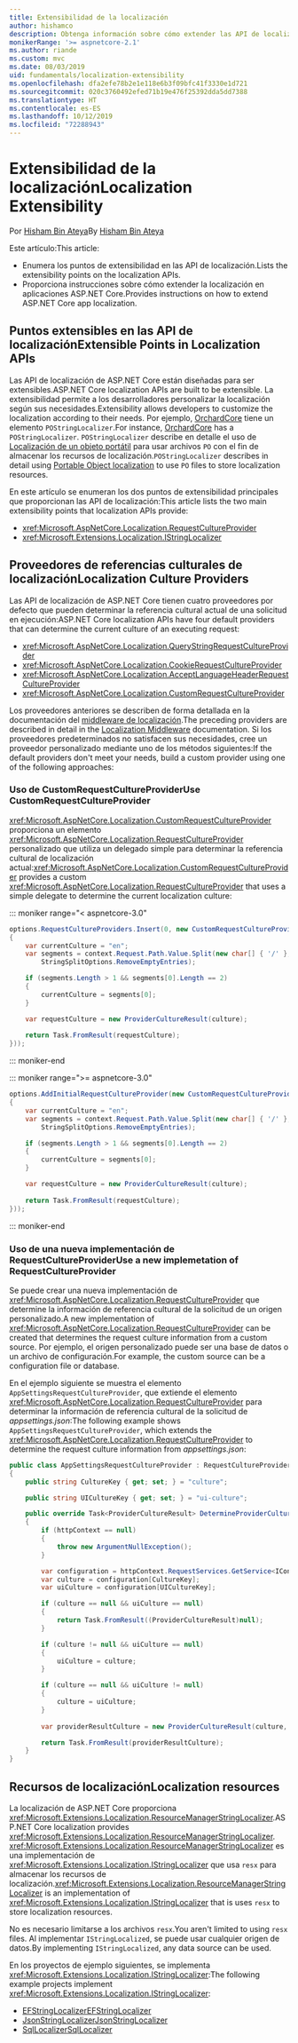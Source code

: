 ```yaml
---
title: Extensibilidad de la localización
author: hishamco
description: Obtenga información sobre cómo extender las API de localización en aplicaciones ASP.NET Core.
monikerRange: '>= aspnetcore-2.1'
ms.author: riande
ms.custom: mvc
ms.date: 08/03/2019
uid: fundamentals/localization-extensibility
ms.openlocfilehash: dfa2efe78b2e1e118e6b3f09bfc41f3330e1d721
ms.sourcegitcommit: 020c3760492efed71b19e476f25392dda5dd7388
ms.translationtype: HT
ms.contentlocale: es-ES
ms.lasthandoff: 10/12/2019
ms.locfileid: "72288943"
---
```

# <a name="localization-extensibility"></a><span data-ttu-id="d8353-103">Extensibilidad de la localización</span><span class="sxs-lookup"><span data-stu-id="d8353-103">Localization Extensibility</span></span>

<span data-ttu-id="d8353-104">Por [Hisham Bin Ateya](https://github.com/hishamco)</span><span class="sxs-lookup"><span data-stu-id="d8353-104">By [Hisham Bin Ateya](https://github.com/hishamco)</span></span>

<span data-ttu-id="d8353-105">Este artículo:</span><span class="sxs-lookup"><span data-stu-id="d8353-105">This article:</span></span>

* <span data-ttu-id="d8353-106">Enumera los puntos de extensibilidad en las API de localización.</span><span class="sxs-lookup"><span data-stu-id="d8353-106">Lists the extensibility points on the localization APIs.</span></span>
* <span data-ttu-id="d8353-107">Proporciona instrucciones sobre cómo extender la localización en aplicaciones ASP.NET Core.</span><span class="sxs-lookup"><span data-stu-id="d8353-107">Provides instructions on how to extend ASP.NET Core app localization.</span></span>

## <a name="extensible-points-in-localization-apis"></a><span data-ttu-id="d8353-108">Puntos extensibles en las API de localización</span><span class="sxs-lookup"><span data-stu-id="d8353-108">Extensible Points in Localization APIs</span></span>

<span data-ttu-id="d8353-109">Las API de localización de ASP.NET Core están diseñadas para ser extensibles.</span><span class="sxs-lookup"><span data-stu-id="d8353-109">ASP.NET Core localization APIs are built to be extensible.</span></span> <span data-ttu-id="d8353-110">La extensibilidad permite a los desarrolladores personalizar la localización según sus necesidades.</span><span class="sxs-lookup"><span data-stu-id="d8353-110">Extensibility allows developers to customize the localization according to their needs.</span></span> <span data-ttu-id="d8353-111">Por ejemplo, [OrchardCore](https://github.com/orchardCMS/OrchardCore/) tiene un elemento `POStringLocalizer`.</span><span class="sxs-lookup"><span data-stu-id="d8353-111">For instance, [OrchardCore](https://github.com/orchardCMS/OrchardCore/) has a `POStringLocalizer`.</span></span> <span data-ttu-id="d8353-112">`POStringLocalizer` describe en detalle el uso de [Localización de un objeto portátil](xref:fundamentals/portable-object-localization) para usar archivos `PO` con el fin de almacenar los recursos de localización.</span><span class="sxs-lookup"><span data-stu-id="d8353-112">`POStringLocalizer` describes in detail using [Portable Object localization](xref:fundamentals/portable-object-localization) to use `PO` files to store localization resources.</span></span>

<span data-ttu-id="d8353-113">En este artículo se enumeran los dos puntos de extensibilidad principales que proporcionan las API de localización:</span><span class="sxs-lookup"><span data-stu-id="d8353-113">This article lists the two main extensibility points that localization APIs provide:</span></span> 

* <xref:Microsoft.AspNetCore.Localization.RequestCultureProvider>
* <xref:Microsoft.Extensions.Localization.IStringLocalizer>

## <a name="localization-culture-providers"></a><span data-ttu-id="d8353-114">Proveedores de referencias culturales de localización</span><span class="sxs-lookup"><span data-stu-id="d8353-114">Localization Culture Providers</span></span>

<span data-ttu-id="d8353-115">Las API de localización de ASP.NET Core tienen cuatro proveedores por defecto que pueden determinar la referencia cultural actual de una solicitud en ejecución:</span><span class="sxs-lookup"><span data-stu-id="d8353-115">ASP.NET Core localization APIs have four default providers that can determine the current culture of an executing request:</span></span>

* <xref:Microsoft.AspNetCore.Localization.QueryStringRequestCultureProvider>
* <xref:Microsoft.AspNetCore.Localization.CookieRequestCultureProvider>
* <xref:Microsoft.AspNetCore.Localization.AcceptLanguageHeaderRequestCultureProvider>
* <xref:Microsoft.AspNetCore.Localization.CustomRequestCultureProvider>

<span data-ttu-id="d8353-116">Los proveedores anteriores se describen de forma detallada en la documentación del [middleware de localización](xref:fundamentals/localization).</span><span class="sxs-lookup"><span data-stu-id="d8353-116">The preceding providers are described in detail in the [Localization Middleware](xref:fundamentals/localization) documentation.</span></span> <span data-ttu-id="d8353-117">Si los proveedores predeterminados no satisfacen sus necesidades, cree un proveedor personalizado mediante uno de los métodos siguientes:</span><span class="sxs-lookup"><span data-stu-id="d8353-117">If the default providers don't meet your needs, build a custom provider using one of the following approaches:</span></span>

### <a name="use-customrequestcultureprovider"></a><span data-ttu-id="d8353-118">Uso de CustomRequestCultureProvider</span><span class="sxs-lookup"><span data-stu-id="d8353-118">Use CustomRequestCultureProvider</span></span>

<span data-ttu-id="d8353-119"><xref:Microsoft.AspNetCore.Localization.CustomRequestCultureProvider> proporciona un elemento <xref:Microsoft.AspNetCore.Localization.RequestCultureProvider> personalizado que utiliza un delegado simple para determinar la referencia cultural de localización actual:</span><span class="sxs-lookup"><span data-stu-id="d8353-119"><xref:Microsoft.AspNetCore.Localization.CustomRequestCultureProvider> provides a custom <xref:Microsoft.AspNetCore.Localization.RequestCultureProvider> that uses a simple delegate to determine the current localization culture:</span></span>

::: moniker range="< aspnetcore-3.0"
```csharp
options.RequestCultureProviders.Insert(0, new CustomRequestCultureProvider(async context =>
{
    var currentCulture = "en";
    var segments = context.Request.Path.Value.Split(new char[] { '/' }, 
        StringSplitOptions.RemoveEmptyEntries);

    if (segments.Length > 1 && segments[0].Length == 2)
    {
        currentCulture = segments[0];
    }

    var requestCulture = new ProviderCultureResult(culture);
    
    return Task.FromResult(requestCulture);
}));
```

::: moniker-end

::: moniker range=">= aspnetcore-3.0"
```csharp
options.AddInitialRequestCultureProvider(new CustomRequestCultureProvider(async context =>
{
    var currentCulture = "en";
    var segments = context.Request.Path.Value.Split(new char[] { '/' }, 
        StringSplitOptions.RemoveEmptyEntries);

    if (segments.Length > 1 && segments[0].Length == 2)
    {
        currentCulture = segments[0];
    }

    var requestCulture = new ProviderCultureResult(culture);
    
    return Task.FromResult(requestCulture);
}));
```

::: moniker-end

### <a name="use-a-new-implemetation-of-requestcultureprovider"></a><span data-ttu-id="d8353-120">Uso de una nueva implementación de RequestCultureProvider</span><span class="sxs-lookup"><span data-stu-id="d8353-120">Use a new implemetation of RequestCultureProvider</span></span>

<span data-ttu-id="d8353-121">Se puede crear una nueva implementación de <xref:Microsoft.AspNetCore.Localization.RequestCultureProvider> que determine la información de referencia cultural de la solicitud de un origen personalizado.</span><span class="sxs-lookup"><span data-stu-id="d8353-121">A new implementation of <xref:Microsoft.AspNetCore.Localization.RequestCultureProvider> can be created that determines the request culture information from a custom source.</span></span> <span data-ttu-id="d8353-122">Por ejemplo, el origen personalizado puede ser una base de datos o un archivo de configuración.</span><span class="sxs-lookup"><span data-stu-id="d8353-122">For example, the custom source can be a configuration file or database.</span></span>

<span data-ttu-id="d8353-123">En el ejemplo siguiente se muestra el elemento `AppSettingsRequestCultureProvider`, que extiende el elemento <xref:Microsoft.AspNetCore.Localization.RequestCultureProvider> para determinar la información de referencia cultural de la solicitud de *appsettings.json*:</span><span class="sxs-lookup"><span data-stu-id="d8353-123">The following example shows `AppSettingsRequestCultureProvider`, which extends the <xref:Microsoft.AspNetCore.Localization.RequestCultureProvider> to determine the request culture information from *appsettings.json*:</span></span>

```csharp
public class AppSettingsRequestCultureProvider : RequestCultureProvider
{
    public string CultureKey { get; set; } = "culture";

    public string UICultureKey { get; set; } = "ui-culture";

    public override Task<ProviderCultureResult> DetermineProviderCultureResult(HttpContext httpContext)
    {
        if (httpContext == null)
        {
            throw new ArgumentNullException();
        }

        var configuration = httpContext.RequestServices.GetService<IConfigurationRoot>();
        var culture = configuration[CultureKey];
        var uiCulture = configuration[UICultureKey];

        if (culture == null && uiCulture == null)
        {
            return Task.FromResult((ProviderCultureResult)null);
        }

        if (culture != null && uiCulture == null)
        {
            uiCulture = culture;
        }

        if (culture == null && uiCulture != null)
        {
            culture = uiCulture;
        }
        
        var providerResultCulture = new ProviderCultureResult(culture, uiCulture);

        return Task.FromResult(providerResultCulture);
    }
}
```

## <a name="localization-resources"></a><span data-ttu-id="d8353-124">Recursos de localización</span><span class="sxs-lookup"><span data-stu-id="d8353-124">Localization resources</span></span>

<span data-ttu-id="d8353-125">La localización de ASP.NET Core proporciona <xref:Microsoft.Extensions.Localization.ResourceManagerStringLocalizer>.</span><span class="sxs-lookup"><span data-stu-id="d8353-125">ASP.NET Core localization provides <xref:Microsoft.Extensions.Localization.ResourceManagerStringLocalizer>.</span></span> <span data-ttu-id="d8353-126"><xref:Microsoft.Extensions.Localization.ResourceManagerStringLocalizer> es una implementación de <xref:Microsoft.Extensions.Localization.IStringLocalizer> que usa `resx` para almacenar los recursos de localización.</span><span class="sxs-lookup"><span data-stu-id="d8353-126"><xref:Microsoft.Extensions.Localization.ResourceManagerStringLocalizer> is an implementation of <xref:Microsoft.Extensions.Localization.IStringLocalizer> that is uses `resx` to store localization resources.</span></span>

<span data-ttu-id="d8353-127">No es necesario limitarse a los archivos `resx`.</span><span class="sxs-lookup"><span data-stu-id="d8353-127">You aren't limited to using `resx` files.</span></span> <span data-ttu-id="d8353-128">Al implementar `IStringLocalized`, se puede usar cualquier origen de datos.</span><span class="sxs-lookup"><span data-stu-id="d8353-128">By implementing `IStringLocalized`, any data source can be used.</span></span>

<span data-ttu-id="d8353-129">En los proyectos de ejemplo siguientes, se implementa <xref:Microsoft.Extensions.Localization.IStringLocalizer>:</span><span class="sxs-lookup"><span data-stu-id="d8353-129">The following example projects implement <xref:Microsoft.Extensions.Localization.IStringLocalizer>:</span></span> 

* [<span data-ttu-id="d8353-130">EFStringLocalizer</span><span class="sxs-lookup"><span data-stu-id="d8353-130">EFStringLocalizer</span></span>](https://github.com/aspnet/Entropy/tree/master/samples/Localization.EntityFramework)
* [<span data-ttu-id="d8353-131">JsonStringLocalizer</span><span class="sxs-lookup"><span data-stu-id="d8353-131">JsonStringLocalizer</span></span>](https://github.com/hishamco/My.Extensions.Localization.Json)
* [<span data-ttu-id="d8353-132">SqlLocalizer</span><span class="sxs-lookup"><span data-stu-id="d8353-132">SqlLocalizer</span></span>](https://github.com/damienbod/AspNetCoreLocalization)
